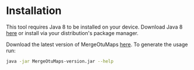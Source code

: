 #  Installation
This tool requires Java 8 to be installed on your device. Download Java 8 
[here](http://www.oracle.com/technetwork/java/javase/downloads/jre8-downloads-2133155.html) 
or install via your distribution's package manager.

Download the latest version of MergeOtuMaps [here](https://github.com/biopet/mergeotumaps/releases/). 
To generate the usage run:
```bash
java -jar MergeOtuMaps-version.jar --help
```